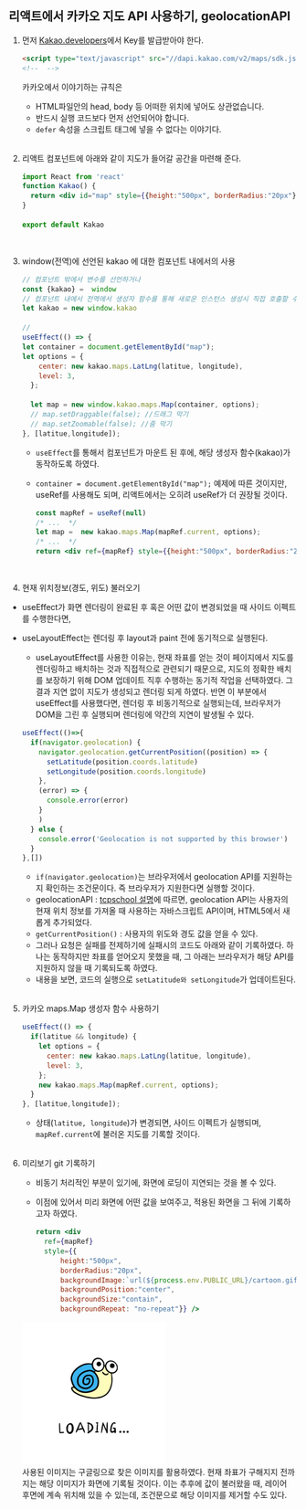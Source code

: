 ## 리액트에서 카카오 지도 API 사용하기, geolocationAPI

1. 먼저 [Kakao.developers](https://developers.kakao.com)에서 Key를 발급받아야 한다. 

    ```html
    <script type="text/javascript" src="//dapi.kakao.com/v2/maps/sdk.js?appkey=발급받은 APP KEY를 넣으시면 됩니다."></script>
    <!--  -->
    ```

    카카오에서 이야기하는 규칙은 
    - HTML파일안의 head, body 등 어떠한 위치에 넣어도 상관없습니다.
    - 반드시 실행 코드보다 먼저 선언되어야 합니다.
    - `defer` 속성을 스크립트 태그에 넣을 수 없다는 이야기다. 
    <br/><br/>

2. 리액트 컴포넌트에 아래와 같이 지도가 들어갈 공간을 마련해 준다. 

    ```jsx
    import React from 'react'
    function Kakao() {
      return <div id="map" style={{height:"500px", borderRadius:"20px"}} />
    }

    export default Kakao
    ```
    <br/>

3. window(전역)에 선언된 kakao 에 대한 컴포넌트 내에서의 사용

    ```jsx
    // 컴포넌트 밖에서 변수를 선언하거나 
    const {kakao} =  window
    // 컴포넌트 내에서 전역에서 생성자 함수를 통해 새로운 인스턴스 생성시 직접 호출할 수 있다. 
    let kakao = new window.kakao

    // 
    useEffect(() => {
    let container = document.getElementById("map");
    let options = {
        center: new kakao.maps.LatLng(latitue, longitude),
        level: 3,
      };

      let map = new window.kakao.maps.Map(container, options);
      // map.setDraggable(false); //드래그 막기
      // map.setZoomable(false); //줌 막기
    }, [latitue,longitude]);
    ```

    - `useEffect`를 통해서 컴포넌트가 마운트 된 후에, 해당 생성자 함수(kakao)가 동작하도록 하였다. 
    - `container = document.getElementById("map");` 예제에 따른 것이지만, useRef를 사용해도 되며, 리액트에서는 오히려 useRef가 더 권장될 것이다.
    
      ```jsx
      const mapRef = useRef(null)
      /* ...  */
      let map =  new kakao.maps.Map(mapRef.current, options);
      /* ...  */
      return <div ref={mapRef} style={{height:"500px", borderRadius:"20px"}} />
      ``` 
      <br/>

4. 현재 위치정보(경도, 위도) 불러오기  
  - useEffect가 화면 렌더링이 완료된 후 혹은 어떤 값이 변경되었을 때 사이드 이펙트를 수행한다면,
  - useLayoutEffect는 렌더링 후 layout과 paint 전에 동기적으로 실행된다.
    - useLayoutEffect를 사용한 이유는, 현재 좌표를 얻는 것이 페이지에서 지도를 렌더링하고 배치하는 것과 직접적으로 관련되기 때문으로, 지도의 정확한 배치를 보장하기 위해 DOM 업데이트 직후 수행하는 동기적 작업을 선택하였다. 그 결과 지연 없이 지도가 생성되고 렌더링 되게 하였다. 반면 이 부분에서 useEffect를 사용했다면, 렌더링 후 비동기적으로 실행되는데, 브라우저가 DOM을 그린 후 실행되며 렌더링에 약간의 지연이 발생될 수 있다. 

    ```jsx
    useEffect(()=>{
      if(navigator.geolocation) {
        navigator.geolocation.getCurrentPosition((position) => {
          setLatitude(position.coords.latitude)
          setLongitude(position.coords.longitude)
        },
        (error) => {
          console.error(error)
        }
        )
      } else {
        console.error('Geolocation is not supported by this browser')
      }
    },[])
    ```

    - `if(navigator.geolocation)`는 브라우저에서 geolocation API를 지원하는지 확인하는 조건문이다. 즉 브라우저가 지원한다면 실행할 것이다. 
    - geolocationAPI : [tcpschool 설명](http://www.tcpschool.com/html/html5_api_geolocation)에 따르면, geolocation API는 사용자의 현재 위치 정보를 가져올 때 사용하는 자바스크립트 API이며, HTML5에서 새롭게 추가되었다. 
    - `getCurrentPosition()` : 사용자의 위도와 경도 값을 얻을 수 있다. 
    - 그러나 요청은 실패를 전제하기에 실패시의 코드도 아래와 같이 기록하였다. 하나는 동작하지만 좌표를 얻어오지 못했을 때, 그 아래는 브라우저가 해당 API를 지원하지 않을 때 기록되도록 하였다. 
    - 내용을 보면, 코드의 실행으로 `setLatitude와 setLongitude`가 업데이트된다. 
        <br/><br/>

5. 카카오 maps.Map 생성자 함수 사용하기

    ```jsx
    useEffect(() => {
      if(latitue && longitude) {
        let options = {
          center: new kakao.maps.LatLng(latitue, longitude),
          level: 3,
        };
        new kakao.maps.Map(mapRef.current, options);
      }
    }, [latitue,longitude]);
    ```

    - 상태(`latitue, longitude`)가 변경되면, 사이드 이펙트가 실행되며, `mapRef.current`에 불러온 지도를 기록할 것이다. 
    <br/><br/>

6. 미리보기 git 기록하기

    - 비동기 처리적인 부분이 있기에, 화면에 로딩이 지연되는 것을 볼 수 있다. 
    - 이점에 있어서 미리 화면에 어떤 값을 보여주고, 적용된 화면을 그 뒤에 기록하고자 하였다. 

        ```jsx
        return <div 
          ref={mapRef} 
          style={{
              height:"500px", 
              borderRadius:"20px",
              backgroundImage:`url(${process.env.PUBLIC_URL}/cartoon.gif)`,
              backgroundPosition:"center", 
              backgroundSize:"contain", 
              backgroundRepeat: "no-repeat"}} /> 
        ```

    <img src="../img/cartoon.gif" width="250px"> <br/>
    사용된 이미지는 구글링으로 찾은 이미지를 활용하였다. 현재 좌표가 구해지지 전까지는 해당 이미지가 화면에 기록될 것이다. 이는 추후에 값이 불러왔을 때, 레이어 후면에 계속 위치해 있을 수 있는데, 조건문으로 해당 이미지를 제거할 수도 있다. 

